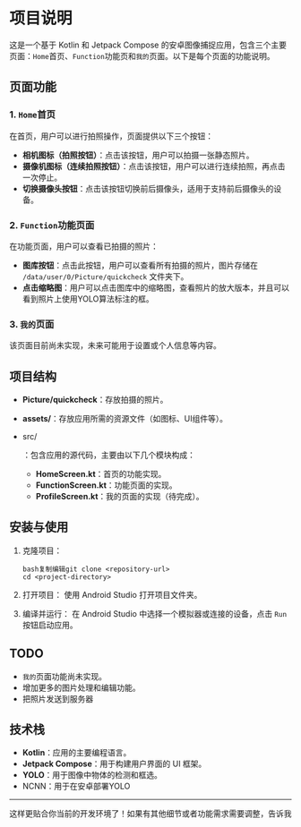 # 项目说明

这是一个基于 Kotlin 和 Jetpack Compose 的安卓图像捕捉应用，包含三个主要页面：`Home`首页、`Function`功能页和`我的`页面。以下是每个页面的功能说明。

## 页面功能

### 1. `Home`首页

在首页，用户可以进行拍照操作，页面提供以下三个按钮：

- **相机图标（拍照按钮）**：点击该按钮，用户可以拍摄一张静态照片。
- **摄像机图标（连续拍照按钮）**：点击该按钮，用户可以进行连续拍照，再点击一次停止。
- **切换摄像头按钮**：点击该按钮切换前后摄像头，适用于支持前后摄像头的设备。

### 2. `Function`功能页面

在功能页面，用户可以查看已拍摄的照片：

- **图库按钮**：点击此按钮，用户可以查看所有拍摄的照片，图片存储在 `/data/user/0/Picture/quickcheck` 文件夹下。
- **点击缩略图**：用户可以点击图库中的缩略图，查看照片的放大版本，并且可以看到照片上使用YOLO算法标注的框。

### 3. `我的`页面

该页面目前尚未实现，未来可能用于设置或个人信息等内容。

## 项目结构

- **Picture/quickcheck**：存放拍摄的照片。

- **assets/**：存放应用所需的资源文件（如图标、UI组件等）。

- src/

  ：包含应用的源代码，主要由以下几个模块构成：

  - **HomeScreen.kt**：首页的功能实现。
  - **FunctionScreen.kt**：功能页面的实现。
  - **ProfileScreen.kt**：我的页面的实现（待完成）。

## 安装与使用

1. 克隆项目：

   ```
   bash复制编辑git clone <repository-url>
   cd <project-directory>
   ```

2. 打开项目： 使用 Android Studio 打开项目文件夹。

3. 编译并运行： 在 Android Studio 中选择一个模拟器或连接的设备，点击 `Run` 按钮启动应用。

## TODO

- `我的`页面功能尚未实现。
- 增加更多的图片处理和编辑功能。
- 把照片发送到服务器

## 技术栈

- **Kotlin**：应用的主要编程语言。
- **Jetpack Compose**：用于构建用户界面的 UI 框架。
- **YOLO**：用于图像中物体的检测和框选。
- NCNN：用于在安卓部署YOLO

------

这样更贴合你当前的开发环境了！如果有其他细节或者功能需求需要调整，告诉我